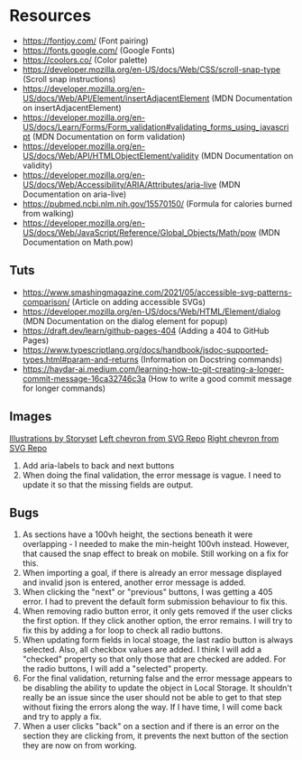 # Resources

- https://fontjoy.com/ (Font pairing)
- https://fonts.google.com/ (Google Fonts)
- https://coolors.co/ (Color palette)
- https://developer.mozilla.org/en-US/docs/Web/CSS/scroll-snap-type (Scroll snap instructions)
- https://developer.mozilla.org/en-US/docs/Web/API/Element/insertAdjacentElement (MDN Documentation on insertAdjacentElement)
- https://developer.mozilla.org/en-US/docs/Learn/Forms/Form_validation#validating_forms_using_javascript (MDN Documentation on form validation)
- https://developer.mozilla.org/en-US/docs/Web/API/HTMLObjectElement/validity (MDN Documentation on validity)
- https://developer.mozilla.org/en-US/docs/Web/Accessibility/ARIA/Attributes/aria-live (MDN Documentation on aria-live)
- https://pubmed.ncbi.nlm.nih.gov/15570150/ (Formula for calories burned from walking)
- https://developer.mozilla.org/en-US/docs/Web/JavaScript/Reference/Global_Objects/Math/pow (MDN Documentation on Math.pow)

## Tuts

- https://www.smashingmagazine.com/2021/05/accessible-svg-patterns-comparison/ (Article on adding accessible SVGs)
- https://developer.mozilla.org/en-US/docs/Web/HTML/Element/dialog (MDN Documentation on the dialog element for popup)
- https://draft.dev/learn/github-pages-404 (Adding a 404 to GitHub Pages)
- https://www.typescriptlang.org/docs/handbook/jsdoc-supported-types.html#param-and-returns (Information on Docstring commands)
- https://haydar-ai.medium.com/learning-how-to-git-creating-a-longer-commit-message-16ca32746c3a (How to write a good commit message for longer commands)

## Images

<a href="https://storyset.com/">Illustrations by Storyset</a>
<a href="https://www.svgrepo.com/svg/510907/chevron-left-md">Left chevron from SVG Repo</a>
<a href="https://www.svgrepo.com/svg/510910/chevron-right-md">Right chevron from SVG Repo</a>

<!-- Reminders -->

1. Add aria-labels to back and next buttons
2. When doing the final validation, the error message is vague. I need to update it so that the missing fields are output.

## Bugs

1. As sections have a 100vh height, the sections beneath it were overlapping - I needed to make the min-height 100vh instead. However, that caused the snap effect to break on mobile. Still working on a fix for this.
2. When importing a goal, if there is already an error message displayed and invalid json is entered, another error message is added.
3. When clicking the "next" or "previous" buttons, I was getting a 405 error. I had to prevent the default form submission behaviour to fix this.
4. When removing radio button error, it only gets removed if the user clicks the first option. If they click another option, the error remains. I will try to fix this by adding a for loop to check all radio buttons.
5. When updating form fields in local stoage, the last radio button is always selected. Also, all checkbox values are added. I think I will add a "checked" property so that only those that are checked are added. For the radio buttons, I will add a "selected" property.
6. For the final validation, returning false and the error message appears to be disabling the ability to update the object in Local Storage. It shouldn't really be an issue since the user should not be able to get to that step without fixing the errors along the way. If I have time, I will come back and try to apply a fix.
7. When a user clicks "back" on a section and if there is an error on the section they are clicking from, it prevents the next button of the section they are now on from working.
